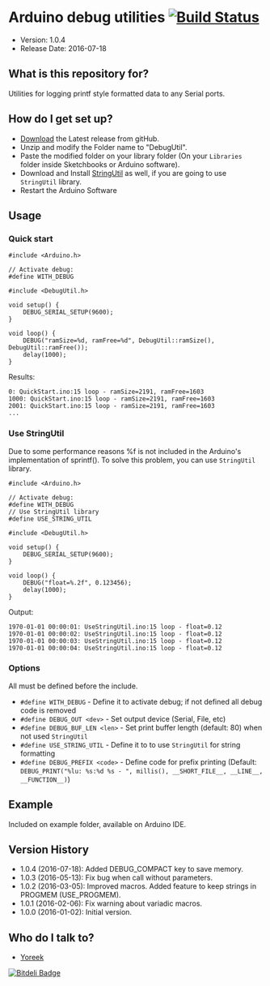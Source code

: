 # Arduino debug utilities [![Build Status](https://travis-ci.org/yoreek/Arduino-DebugUtil.svg?branch=master)](https://travis-ci.org/yoreek/Arduino-DebugUtil)

* Version: 1.0.4
* Release Date: 2016-07-18

## What is this repository for? ##

Utilities for logging printf style formatted data to any Serial ports.


## How do I get set up? ##

 * [Download](https://github.com/yoreek/Arduino-DebugUtil/archive/master.zip) the Latest release from gitHub.
 * Unzip and modify the Folder name to "DebugUtil".
 * Paste the modified folder on your library folder (On your `Libraries` folder inside Sketchbooks or Arduino software).
 * Download and Install [StringUtil](https://github.com/yoreek/Arduino-StringUtil) as well, if you are going to use `StringUtil` library.
 * Restart the Arduino Software


## Usage ##

### Quick start ###
```
#include <Arduino.h>

// Activate debug:
#define WITH_DEBUG

#include <DebugUtil.h>

void setup() {
    DEBUG_SERIAL_SETUP(9600);
}

void loop() {
    DEBUG("ramSize=%d, ramFree=%d", DebugUtil::ramSize(), DebugUtil::ramFree());
    delay(1000);
}
```

Results:

```
0: QuickStart.ino:15 loop - ramSize=2191, ramFree=1603
1000: QuickStart.ino:15 loop - ramSize=2191, ramFree=1603
2001: QuickStart.ino:15 loop - ramSize=2191, ramFree=1603
...
```
### Use StringUtil ###

Due to some performance reasons %f is not included in the Arduino's implementation of sprintf().
To solve this problem, you can use `StringUtil` library.

```
#include <Arduino.h>

// Activate debug:
#define WITH_DEBUG
// Use StringUtil library
#define USE_STRING_UTIL

#include <DebugUtil.h>

void setup() {
    DEBUG_SERIAL_SETUP(9600);
}

void loop() {
    DEBUG("float=%.2f", 0.123456);
    delay(1000);
}
```

Output:
```
1970-01-01 00:00:01: UseStringUtil.ino:15 loop - float=0.12
1970-01-01 00:00:02: UseStringUtil.ino:15 loop - float=0.12
1970-01-01 00:00:03: UseStringUtil.ino:15 loop - float=0.12
1970-01-01 00:00:04: UseStringUtil.ino:15 loop - float=0.12
```

### Options

All must be defined before the include.

- `#define WITH_DEBUG` - Define it to activate debug; if not defined all debug code is removed
- `#define DEBUG_OUT <dev>` - Set output device (Serial, File, etc)
- `#define DEBUG_BUF_LEN <len>` - Set print buffer length (default: 80) when not used `StringUtil`
- `#define USE_STRING_UTIL` - Define it to to use `StringUtil` for string formatting
- `#define DEBUG_PREFIX <code>` - Define code for prefix printing
   (Default: ```DEBUG_PRINT("%lu: %s:%d %s - ", millis(), __SHORT_FILE__, __LINE__, __FUNCTION__)```)

## Example ##

Included on example folder, available on Arduino IDE.


## Version History ##

 * 1.0.4 (2016-07-18): Added DEBUG_COMPACT key to save memory.
 * 1.0.3 (2016-05-13): Fix bug when call without parameters.
 * 1.0.2 (2016-03-05): Improved macros.
                       Added feature to keep strings in PROGMEM (USE_PROGMEM).
 * 1.0.1 (2016-02-06): Fix warning about variadic macros.
 * 1.0.0 (2016-01-02): Initial version.


## Who do I talk to? ##

 * [Yoreek](https://github.com/yoreek)


[![Bitdeli Badge](https://d2weczhvl823v0.cloudfront.net/yoreek/arduino-debugutil/trend.png)](https://bitdeli.com/free "Bitdeli Badge")

